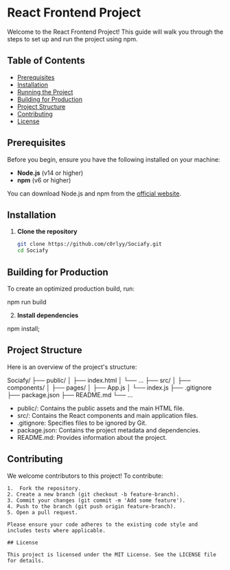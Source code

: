 # React Frontend Project

Welcome to the React Frontend Project! This guide will walk you through the steps to set up and run the project using npm.

## Table of Contents

- [Prerequisites](#prerequisites)
- [Installation](#installation)
- [Running the Project](#running-the-project)
- [Building for Production](#building-for-production)
- [Project Structure](#project-structure)
- [Contributing](#contributing)
- [License](#license)

## Prerequisites

Before you begin, ensure you have the following installed on your machine:

- **Node.js** (v14 or higher)
- **npm** (v6 or higher)

You can download Node.js and npm from the [official website](https://nodejs.org/).

## Installation

1. **Clone the repository**

   ```sh
   git clone https://github.com/c0rlyy/Sociafy.git
   cd Sociafy
   ```

## Building for Production

To create an optimized production build, run:

npm run build

2. **Install dependencies**

npm install;

## Project Structure

Here is an overview of the project's structure:

Sociafy/
├── public/
│ ├── index.html
│ └── ...
├── src/
│ ├── components/
│ ├── pages/
│ ├── App.js
│ └── index.js
├── .gitignore
├── package.json
├── README.md
└── ...

- public/: Contains the public assets and the main HTML file.
- src/: Contains the React components and main application files.
- .gitignore: Specifies files to be ignored by Git.
- package.json: Contains the project metadata and dependencies.
- README.md: Provides information about the project.

## Contributing

We welcome contributors to this project! To contribute:

    1.  Fork the repository.
    2. Create a new branch (git checkout -b feature-branch).
    3. Commit your changes (git commit -m 'Add some feature').
    4. Push to the branch (git push origin feature-branch).
    5. Open a pull request.

    Please ensure your code adheres to the existing code style and includes tests where applicable.

    ## License

    This project is licensed under the MIT License. See the LICENSE file for details.
